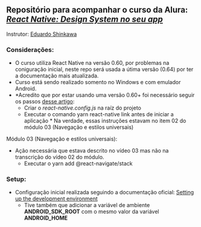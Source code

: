 ## Repositório para acompanhar o curso da Alura: _[React Native: Design System no seu app](https://cursos.alura.com.br/course/react-native-design-system)_
Instrutor: [Eduardo Shinkawa](https://www.linkedin.com/in/eshinkawa/)

### Considerações:
- O curso utiliza React Native na versão 0.60, por problemas na coniguração inicial, neste repo será usada a útima versão (0.64) por ter a documentação mais atualizada.
- Curso está sendo realizado somento no Windows e com emulador Android.
- &ast;Acredito que por estar usando uma versão 0.60+ foi necessário seguir os passos [desse artigo](https://medium.com/@aravindmnair/add-custom-fonts-to-react-native-0-60-easily-in-3-steps-fcd71459f4c9):
   - Criar o _react-native.config.js_ na raíz do projeto
   - Executar o comando yarn react-native link antes de iniciar a aplicação 
  &ast; Na verdade, essas instruções estavam no item 02 do módulo 03 (Navegação e estilos universais)

Módulo 03 (Navegação e estilos universais):
- Ação necessária que estava descrito no vídeo 03 mas não na transcrição do vídeo 02 do módulo.
   - Executar o yarn add @react-navigate/stack 

### Setup:
 - Configuração inicial realizada seguindo a documentação oficial: [Setting up the development environment](https://reactnative.dev/docs/environment-setup)
    - Tive também que adicionar a variável de ambiente **ANDROID_SDK_ROOT** com o mesmo valor da variável **ANDROID_HOME**  
